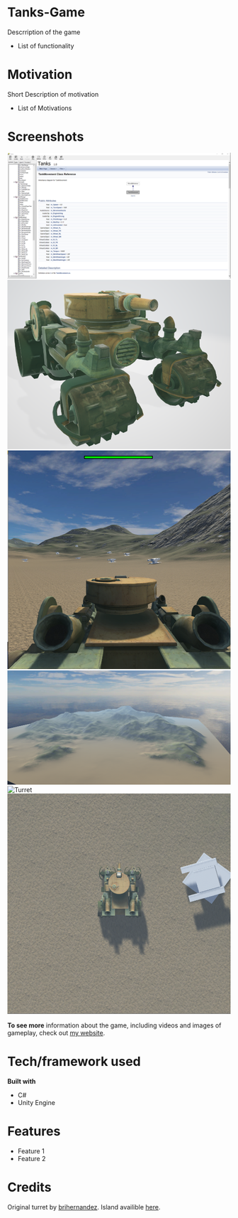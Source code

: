 # Tanks-Game

Descrription of the game 

* List of functionality

# Motivation
Short Description of motivation 

* List of Motivations

# Screenshots
![Documentation](/img/Documentation.png "HTML Documentation file sample")
![Tank Model](/img/TankModel.png "Model of the Tank")
![Follow Camera](/img/FollowCamera.png "Follow Camera")
![Terrain](/img/Terrain.png "Terrain")
![Turret](/img/Turret.png "Turret")
![Overhead Camera](/img/OverheadCamera.png "Overhead Camera")

**To see more** information about the game, including videos and images of gameplay, check out [my website](https://www.theshumaker.com/).

# Tech/framework used

**Built with**
* C#
* Unity Engine

# Features

* Feature 1
* Feature 2

# Credits
Original turret by [brihernandez](https://github.com/brihernandez/GunTurrets).
Island availible [here](https://assetstore.unity.com/packages/3d/environments/landscapes/free-island-collection-104753).


